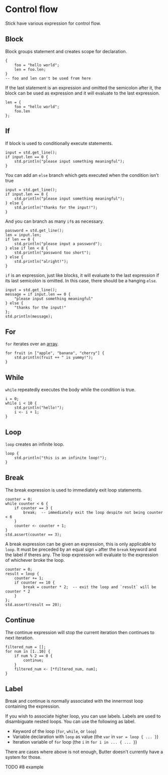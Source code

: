 # Control flow

Stick have various expression for control flow.

## Block

Block groups statement and creates scope for declaration.

```butter
{
    foo = "hello world";
    len = foo.len;
}
-- foo and len can't be used from here
```

If the last statement is an expression and omitted the semicolon after it, the block can be used as expression and it will evaluate to the last expression.

```butter
len = {
    foo = "hello world";
    foo.len
};
```

## If

If block is used to conditionally execute statements.

```butter
input = std.get_line();
if input.len == 0 {
    std.println("please input something meaningful");
}
```

You can add an `else` branch which gets executed when the condition isn't true

```butter
input = std.get_line();
if input.len == 0 {
    std.println("please input something meaningful");
} else {
    std.println("thanks for the input!");
}
```

And you can branch as many `if`s as necessary.

```butter
password = std.get_line();
len = input.len;
if len == 0 {
    std.println("please input a password");
} else if len < 8 {
    std.println("password too short");
} else {
    std.println("alright!");
}
```

`if` is an expression, just like blocks, it will evaluate to the last expression if its last semicolon is omitted. In this case, there should be a hanging `else`.

```butter
input = std.get_line();
message = if input.len == 0 {
    "please input something meaningful"
} else {
    "thanks for the input!"
};
std.println(message);
```

## For

`for` iterates over an [array].

[array]: array.md

```butter
for fruit in ["apple", "banana", "cherry"] {
    std.println(fruit ++ " is yummy!");
}
```

## While

`while` repeatedly executes the body while the condition is true.

```butter
i = 0;
while i < 10 {
    std.println("hello!");
    i <- i + 1;
}
```

## Loop

`loop` creates an infinite loop.

```butter
loop {
    std.println("this is an infinite loop!");
}
```

## Break

The break expression is used to immediately exit loop statements.

```butter
counter = 0;
while counter < 6 {
    if counter == 3 {
        break;  -- immediately exit the loop despite not being counter < 6
    }
    counter <- counter + 1;
}
std.assert(counter == 3);
```

A break expression can be given an expression, this is only applicable to `loop`. It must be preceded by an equal sign `=` after the `break` keyword and the label if theres any. The loop expression will evaluate to the expression of whichever broke the loop.

```butter
counter = 0;
result = loop {
    counter += 1;
    if counter == 10 {
        break = counter * 2;  -- exit the loop and `result` will be counter * 2
    }
};
std.assert(result == 20);
```

## Continue

The continue expression will stop the current iteration then continues to next iteration.

```butter
filtered_num = [];
for num in [1..10] {
    if num % 2 == 0 {
        continue;
    }
    filtered_num <- [*filtered_num, num];
}
```

## Label

Break and continue is normally associated with the innermost loop containing the expression.

If you wish to associate higher loop, you can use labels. Labels are used to disambiguate nested loops. You can use the following as label.

- Keyword of the loop (`for`, `while`, or `loop`)
- Variable declaration with `loop` as value (the `var` in `var = loop { ... }`)
- Iteration variable of `for` loop (the `i` in `for i in ... { ... }`)

There are cases where above is not enough, Butter doesn't currently have a system for those.

TODO #8 example
